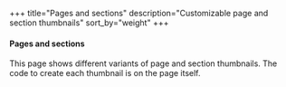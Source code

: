 +++
title="Pages and sections"
description="Customizable page and section thumbnails"
sort_by="weight"
+++

#### Pages and sections

This page shows different variants of page and section thumbnails. The code to create each thumbnail is on the page itself.